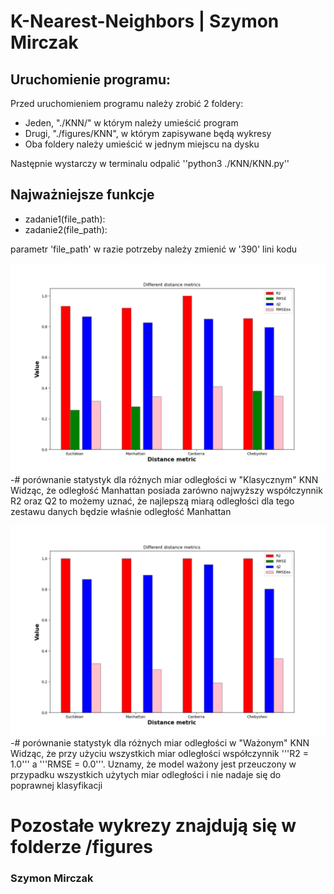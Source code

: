 # K-Nearest-Neighbors | Szymon Mirczak

## Uruchomienie programu:
Przed uruchomieniem programu należy zrobić 2 foldery:
* Jeden, "./KNN/" w którym należy umieścić program
* Drugi, "./figures/KNN", w którym zapisywane będą wykresy
* Oba foldery należy umieścić w jednym miejscu na dysku

Następnie wystarczy w terminalu odpalić
''python3 ./KNN/KNN.py''

## Najważniejsze funkcje
* zadanie1(file_path):
* zadanie2(file_path):

parametr 'file_path' w razie potrzeby należy zmienić w '390' lini kodu

![Different distance Bar Chart](../figures/KNN/diferent_distance_stat_comparisson.png)
-# porównanie statystyk dla różnych miar odległości w "Klasycznym" KNN
Widząc, że odległość Manhattan posiada zarówno najwyższy współczynnik R2 oraz Q2 to możemy uznać, że najlepszą miarą odległości dla tego zestawu danych będzie właśnie odległość Manhattan

![Different weighted distance Bar Chart](../figures/KNN/diferent_weighted_distance_stat_comparisson.png)
-# porównanie statystyk dla różnych miar odległości w "Ważonym" KNN
Widząc, że przy użyciu wszystkich miar odległości współczynnik '''R2 = 1.0''' a '''RMSE = 0.0'''. Uznamy, że model ważony jest przeuczony w przypadku wszystkich użytych miar odległości i nie nadaje się do poprawnej klasyfikacji

# Pozostałe wykrezy znajdują się w folderze /figures

### Szymon Mirczak
